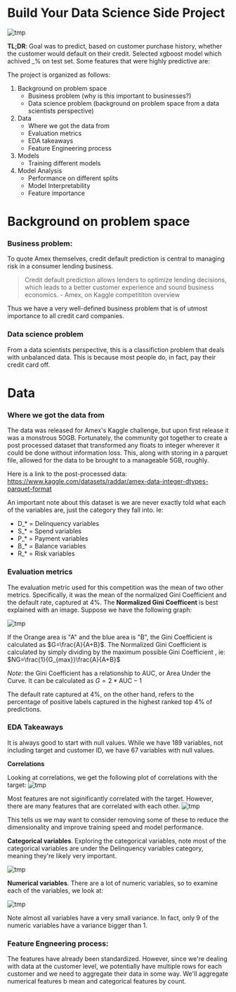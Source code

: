 # Build Your Data Science Side Project

![tmp](https://user-images.githubusercontent.com/77211520/214369609-0b1c2e09-f8fe-4582-8fa0-fa79130f7303.png)

**TL;DR**: Goal was to predict, based on customer purchase history, whether the customer would default on their credit. Selected xgboost model which achived _% on test set. Some features that were highly predictive are:

The project is organized as follows:
1. Background on problem space
    - Business problem (why is this important to businesses?)
    - Data science problem (background on problem space from a data scientists perspective)
2. Data
    - Where we got the data from
    - Evaluation metrics
    - EDA takeaways
    - Feature Engineering process
3. Models
    - Training different models
4. Model Analysis
    - Performance on different splits
    - Model Interpretability
    - Feature importance

# Background on problem space
### Business problem:
To quote Amex themselves, credit default prediction is central to managing risk in a consumer lending business. 

> Credit default prediction allows lenders to optimize lending decisions, which leads to a better customer experience and sound business economics. - Amex, on Kaggle competititon overview

Thus we have a very well-defined business problem that is of utmost importance to all credit card companies.

### Data science problem
From a data scientists perspective, this is a classifiction problem that deals with unbalanced data. This is because most people do, in fact, pay their credit card
off. 

# Data
### Where we got the data from
The data was released for Amex's Kaggle challenge, but upon first release it was a monstrous 50GB. Fortunately, the community got together to create a post processed
dataset that transformed any floats to integer wherever it could be done without information loss. This, along with storing in a parquet file, allowed for the data to 
be brought to a manageable 5GB, roughly.

Here is a link to the post-processed data: https://www.kaggle.com/datasets/raddar/amex-data-integer-dtypes-parquet-format

An important note about this dataset is we are never exactly told what each of the variables are, just the category they fall into.
Ie:
- D_* = Delinquency variables
- S_* = Spend variables
- P_* = Payment variables
- B_* = Balance variables
- R_* = Risk variables

### Evaluation metrics
The evaluation metric used for this competition was the mean of two other metrics. Specifically, it was the mean of the normalized Gini Coefficient and the default
rate, captured at 4%.
The **Normalized Gini Coefficent** is best explained with an image. 
Suppose we have the following graph:

![tmp](https://user-images.githubusercontent.com/77211520/214896228-eac118b5-c9c7-49ff-a7b8-54a4d69bb959.png)

If the Orange area is "A" and the blue area is "B", the Gini Coefficient is calculated as $G=\frac{A}{A+B}$. The Normalized Gini Coefficient is calculated by simply dividing by the maximum possible Gini Coefficient , ie: $NG=\frac{1}{G_{max}}\frac{A}{A+B}$

*Note*: the Gini Coefficient has a relationship to AUC, or Area Under the Curve. It can be calculated as $G=2*\text{AUC}-1$

The default rate captured at 4%, on the other hand, refers to the percentage of positive labels captured in the highest ranked top 4% of predictions.

### EDA Takeaways

It is always good to start with null values. While we have 189 variables, not including target and customer ID, we have 67 variables with null values.

**Correlations**

Looking at correlations, we get the following plot of correlations with the target:
![tmp](https://user-images.githubusercontent.com/77211520/214922667-31cd6874-6915-40a4-8b85-d4ebd6449c11.png)

Most features are not siginificantly correlated with the target. However, there are many features that are correlated with each other.
![tmp](https://user-images.githubusercontent.com/77211520/214926753-78c90057-71bb-420b-a0e2-0c5240e8cf96.png)

This tells us we may want to consider removing some of these to reduce the dimensionality and improve training speed and model performance.

**Categorical variables**. Exploring the categorical variables, note most of the categorical variables are under the Delinquency variables category, meaning they're likely very important.

![tmp](https://user-images.githubusercontent.com/77211520/214927596-2de1f836-cde8-4993-9243-54561ad32705.png)

**Numerical variables**. There are a lot of numeric variables, so to examine each of the variables, we look at:

![tmp](https://user-images.githubusercontent.com/77211520/214931380-15a4c508-d200-4400-a207-3e34b13f9c3e.png)

Note almost all variables have a very small variance. In fact, only 9 of the numeric variables have a variance bigger than 1.

### Feature Engneering process:
The features have already been standardized. However, since we're dealing with data at the customer level, we potentially have multiple rows 
for each customer and we need to aggregate their data in some way. We'll aggregate numerical features b mean and categorical features by count.

